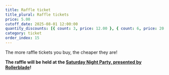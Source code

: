 ```yaml
---
title: Raffle ticket
title_plural: Raffle tickets
price: 5.00
cutoff_date: 2025-08-01 12:00:00
quantity_discounts: [{ count: 3, price: 12.00 }, { count: 6, price: 20.00 }]
category: ticket
order_index: 15
---
```


The more raffle tickets you buy, the cheaper they are!

**The raffle will be held at the [Saturday Night Party, presented by Rollerblade](/schedule/saturday/party-and-raffle/)!**
